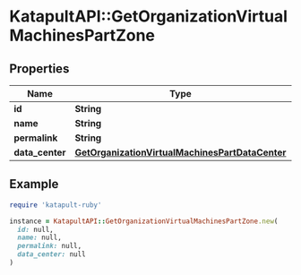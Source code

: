 # KatapultAPI::GetOrganizationVirtualMachinesPartZone

## Properties

| Name | Type | Description | Notes |
| ---- | ---- | ----------- | ----- |
| **id** | **String** |  | [optional] |
| **name** | **String** |  | [optional] |
| **permalink** | **String** |  | [optional] |
| **data_center** | [**GetOrganizationVirtualMachinesPartDataCenter**](GetOrganizationVirtualMachinesPartDataCenter.md) |  | [optional] |

## Example

```ruby
require 'katapult-ruby'

instance = KatapultAPI::GetOrganizationVirtualMachinesPartZone.new(
  id: null,
  name: null,
  permalink: null,
  data_center: null
)
```

